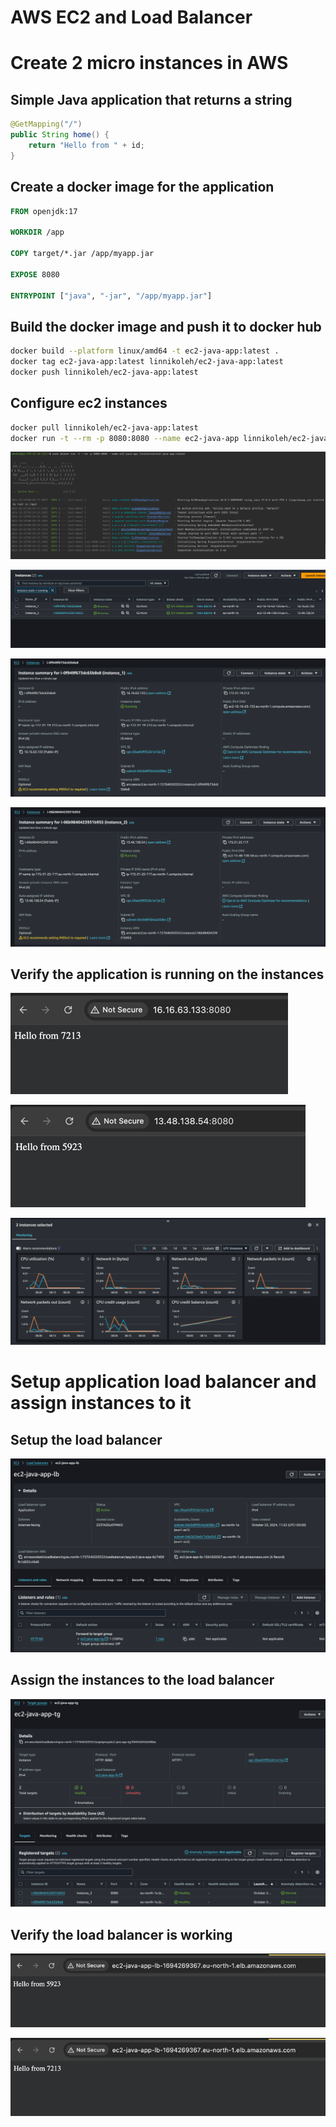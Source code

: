 # AWS EC2 and Load Balancer

# Create 2 micro instances in AWS

## Simple Java application that returns a string

```java
@GetMapping("/")
public String home() {
    return "Hello from " + id;
}
```

## Create a docker image for the application

```dockerfile
FROM openjdk:17

WORKDIR /app

COPY target/*.jar /app/myapp.jar

EXPOSE 8080

ENTRYPOINT ["java", "-jar", "/app/myapp.jar"]
```

## Build the docker image and push it to docker hub

```bash
docker build --platform linux/amd64 -t ec2-java-app:latest .
docker tag ec2-java-app:latest linnikoleh/ec2-java-app:latest
docker push linnikoleh/ec2-java-app:latest
```

## Configure ec2 instances

```bash
docker pull linnikoleh/ec2-java-app:latest
docker run -t --rm -p 8080:8080 --name ec2-java-app linnikoleh/ec2-java-app:latest
```

![10.png](images/10.png)

![1.png](images/1.png)

![2.png](images/2.png)

![3.png](images/3.png)

## Verify the application is running on the instances

![4.png](images/4.png)

![5.png](images/5.png)

![11.png](images/11.png)

# Setup application load balancer and assign instances to it

## Setup the load balancer

![6.png](images/6.png)

## Assign the instances to the load balancer

![7.png](images/7.png)

## Verify the load balancer is working

![8.png](images/8.png)

![9.png](images/9.png)
